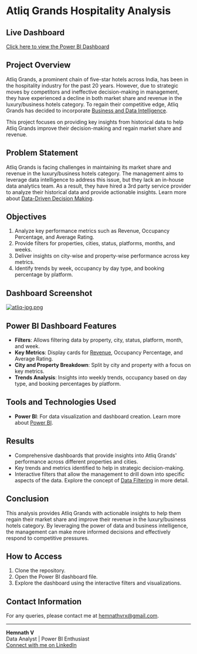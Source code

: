 # Atliq Grands Hospitality Analysis

## Live Dashboard
[Click here to view the Power BI Dashboard](https://app.powerbi.com/groups/me/reports/1da37f7a-9c2e-4b70-a465-87c9bad4ed8a/5414f00d12f821797dd2?experience=power-bi)

## Project Overview
Atliq Grands, a prominent chain of five-star hotels across India, has been in the hospitality industry for the past 20 years. However, due to strategic moves by competitors and ineffective decision-making in management, they have experienced a decline in both market share and revenue in the luxury/business hotels category. To regain their competitive edge, Atliq Grands has decided to incorporate [Business and Data Intelligence](https://en.wikipedia.org/wiki/Business_intelligence).

This project focuses on providing key insights from historical data to help Atliq Grands improve their decision-making and regain market share and revenue.

## Problem Statement
Atliq Grands is facing challenges in maintaining its market share and revenue in the luxury/business hotels category. The management aims to leverage data intelligence to address this issue, but they lack an in-house data analytics team. As a result, they have hired a 3rd party service provider to analyze their historical data and provide actionable insights. Learn more about [Data-Driven Decision Making](https://www.mckinsey.com/business-functions/mckinsey-digital/our-insights/data-to-insights).

## Objectives
1. Analyze key performance metrics such as Revenue, Occupancy Percentage, and Average Rating.
2. Provide filters for properties, cities, status, platforms, months, and weeks.
3. Deliver insights on city-wise and property-wise performance across key metrics.
4. Identify trends by week, occupancy by day type, and booking percentage by platform.


## Dashboard Screenshot 
[![atliq-jpg.png](https://i.postimg.cc/Kv23Gqjm/atliq-jpg.png)](https://postimg.cc/Hj6k3tbN)

## Power BI Dashboard Features
- **Filters**: Allows filtering data by property, city, status, platform, month, and week.
- **Key Metrics**: Display cards for [Revenue](https://www.investopedia.com/terms/r/revenue.asp), Occupancy Percentage, and Average Rating.
- **City and Property Breakdown**: Split by city and property with a focus on key metrics.
- **Trends Analysis**: Insights into weekly trends, occupancy based on day type, and booking percentages by platform.

## Tools and Technologies Used
- **Power BI**: For data visualization and dashboard creation. Learn more about [Power BI](https://powerbi.microsoft.com/).

## Results
- Comprehensive dashboards that provide insights into Atliq Grands' performance across different properties and cities.
- Key trends and metrics identified to help in strategic decision-making.
- Interactive filters that allow the management to drill down into specific aspects of the data. Explore the concept of [Data Filtering](https://www.techopedia.com/definition/30372/data-filtering) in more detail.

## Conclusion
This analysis provides Atliq Grands with actionable insights to help them regain their market share and improve their revenue in the luxury/business hotels category. By leveraging the power of data and business intelligence, the management can make more informed decisions and effectively respond to competitive pressures.

## How to Access
1. Clone the repository.
2. Open the Power BI dashboard file.
3. Explore the dashboard using the interactive filters and visualizations.

## Contact Information
For any queries, please contact me at [hemnathvrx@gmail.com](mailto:hemnathvrx@gmail.com).

---

**Hemnath V**  
Data Analyst | Power BI Enthusiast  
[Connect with me on LinkedIn](https://www.linkedin.com/in/hemnathv-data-analyst-junior-scientist-coimbatore-fresher-sql-powerbi)
